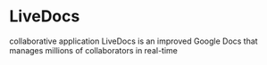 # LiveDocs
collaborative application LiveDocs is an improved Google Docs that manages millions of collaborators in real-time
